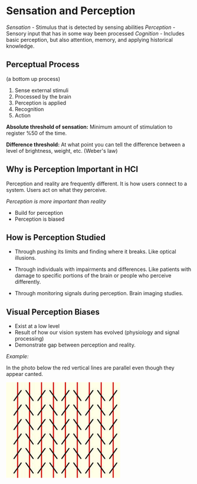# Sensation and Perception

*Sensation* - Stimulus that is detected by sensing abilities
*Perception* - Sensory input that has in some way been processed
*Cognition* - Includes basic perception, but also attention, memory, and applying historical knowledge.

## Perceptual Process

(a bottom up process)

1. Sense external stimuli
2. Processed by the brain
3. Perception is applied
4. Recognition
5. Action

**Absolute threshold of sensation:** Minimum amount of stimulation to register %50 of the time.

**Difference threshold:** At what point you can tell the difference between a level of brightness, weight, etc. (Weber's law)

## Why is Perception Important in HCI

Perception and reality are frequently different. It is how users connect to a system. Users act on what they perceive.

*Perception is more important than reality*

- Build for perception
- Perception is biased

## How is Perception Studied

- Through pushing its limits and finding where it breaks. Like optical illusions.

- Through individuals with impairments and differences. Like patients with damage to specific portions of the brain or people who perceive differently.

- Through monitoring signals during perception. Brain imaging studies.


## Visual Perception Biases

- Exist at a low level
- Result of how our vision system has evolved (physiology and signal processing)
- Demonstrate gap between perception and reality.

*Example:*

In the photo below the red vertical lines are parallel even though they appear canted.

<img src="/res/percep1.png" />
